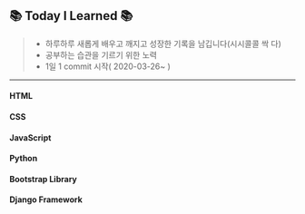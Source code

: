 ## 📚 Today I Learned 📚

> * 하루하루 새롭게 배우고 깨지고 성장한 기록을 남깁니다(시시콜콜 싹 다)
> * 공부하는 습관을 기르기 위한 노력
> * 1일 1 commit 시작( 2020-03-26~ )

---

#### HTML

#### CSS

#### JavaScript

#### Python

#### Bootstrap Library

#### Django Framework

